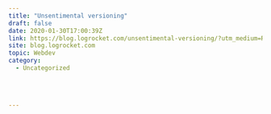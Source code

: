 ```yaml
---
title: "Unsentimental versioning"
draft: false
date: 2020-01-30T17:00:39Z
link: https://blog.logrocket.com/unsentimental-versioning/?utm_medium=RSS&utm_source=hune
site: blog.logrocket.com
topic: Webdev
category:
  - Uncategorized
  
   
  

---
```

